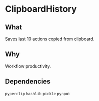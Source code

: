 # ClipboardHistory

## What 

Saves last 10 actions copied from clipboard.

## Why

Workflow productivity.

## Dependencies 

`pyperclip`
`hashlib`
`pickle`
`pynput`
